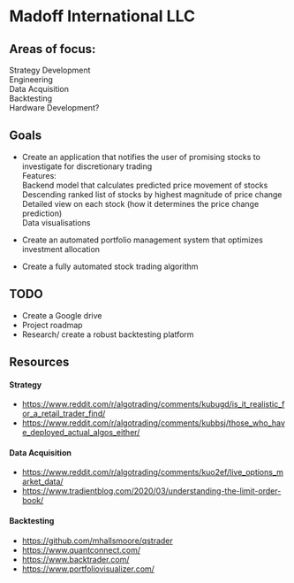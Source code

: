 # Madoff International LLC  
  
## Areas of focus:
Strategy Development  
Engineering  
Data Acquisition  
Backtesting  
Hardware Development?

## Goals
- Create an application that notifies the user of promising stocks to investigate for discretionary trading  
Features:  
Backend model that calculates predicted price movement of stocks   
Descending ranked list of stocks by highest magnitude of price change  
Detailed view on each stock (how it determines the price change prediction)  
Data visualisations
  
- Create an automated portfolio management system that optimizes investment allocation  
  
- Create a fully automated stock trading algorithm
  
## TODO
- Create a Google drive  
- Project roadmap  
- Research/ create a robust backtesting platform
  
## Resources  
#### Strategy  
- https://www.reddit.com/r/algotrading/comments/kubugd/is_it_realistic_for_a_retail_trader_find/
- https://www.reddit.com/r/algotrading/comments/kubbsj/those_who_have_deployed_actual_algos_either/  
#### Data Acquisition
- https://www.reddit.com/r/algotrading/comments/kuo2ef/live_options_market_data/  
- https://www.tradientblog.com/2020/03/understanding-the-limit-order-book/  
#### Backtesting
- https://github.com/mhallsmoore/qstrader  
- https://www.quantconnect.com/
- https://www.backtrader.com/
- https://www.portfoliovisualizer.com/
